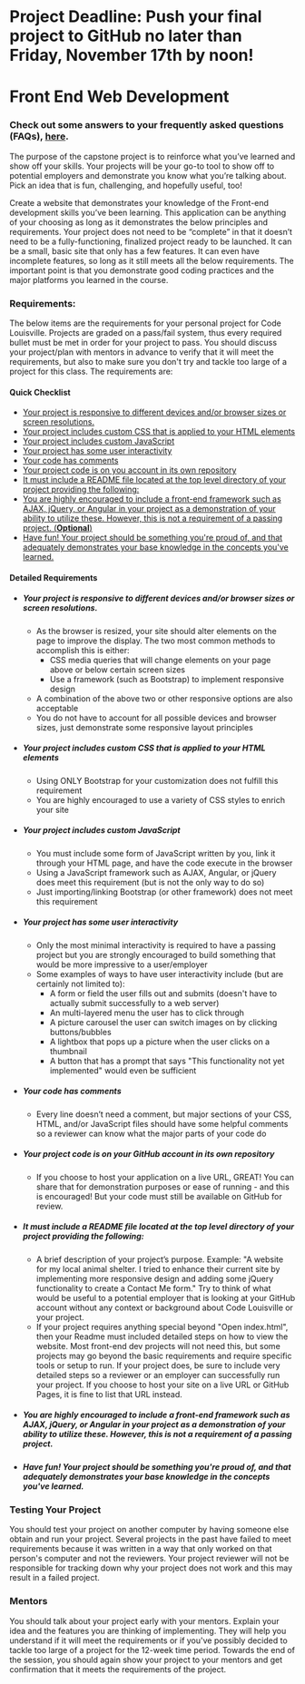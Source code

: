 # Project Deadline: Push your final project to GitHub no later than Friday, November 17th by noon!

# Front End Web Development
### Check out some answers to your frequently asked questions (FAQs), [here](https://docs.google.com/document/d/1qWPpWGjLPv8Qc5XGN-Oz4824Xxhs0O-ATHe8zwGEfDo/edit?usp=sharing).

The purpose of the capstone project is to reinforce what you’ve learned and show off your skills. Your projects will be your go-to tool to show off to potential employers and demonstrate you know what you’re talking about. Pick an idea that is fun, challenging, and hopefully useful, too!

Create a website that demonstrates your knowledge of the Front-end development skills you’ve been learning. This application can be anything of your choosing as long as it demonstrates the below principles and requirements. Your project does not need to be “complete” in that it doesn’t need to be a fully-functioning, finalized project ready to be launched. It can be a small, basic site that only has a few features. It can even have incomplete features, so long as it still meets all the below requirements. The important point is that you demonstrate good coding practices and the major platforms you learned in the course.

### Requirements:
The below items are the requirements for your personal project for Code Louisville.  Projects are graded on a pass/fail system, thus every required bullet must be met in order for your project to pass. You should discuss your project/plan with mentors in advance to verify that it will meet the requirements, but also to make sure you don't try and tackle too large of a project for this class.  The requirements are:

#### Quick Checklist
* [Your project is responsive to different devices and/or browser sizes or screen resolutions.  ](#your-project-is-responsive-to-different-devices-andor-browser-sizes-or-screen-resolutions)
* [Your project includes custom CSS that is applied to your HTML elements](#your-project-includes-custom-css-that-is-applied-to-your-html-elements)
* [Your project includes custom JavaScript](#your-project-includes-custom-javascript)
* [Your project has some user interactivity](#your-project-has-some-user-interactivity)
* [Your code has comments](#your-code-has-comments)
* [Your project code is on you account in its own repository](#your-project-code-is-on-your-github-account-in-its-own-repository)
* [It must include a README file located at the top level directory of your project providing the following:](#it-must-include-a-readme-file-located-at-the-top-level-directory-of-your-project-providing-the-following)
* [You are highly encouraged to include a front-end framework such as AJAX, jQuery, or Angular in your project as a demonstration of your ability to utilize these.  However, this is not a requirement of a passing project. (**Optional**)](#you-are-highly-encouraged-to-include-a-front-end-framework-such-as-ajax-jquery-or-angular-in-your-project-as-a-demonstration-of-your-ability-to-utilize-these--however-this-is-not-a-requirement-of-a-passing-project)
* [Have fun!  Your project should be something you're proud of, and that adequately demonstrates your base knowledge in the concepts you've learned.](#have-fun--your-project-should-be-something-youre-proud-of-and-that-adequately-demonstrates-your-base-knowledge-in-the-concepts-youve-learned)

#### Detailed Requirements

* ##### Your project is responsive to different devices and/or browser sizes or screen resolutions.  
   * As the browser is resized, your site should alter elements on the page to improve the display. The two most common methods to accomplish this is either:
      * CSS media queries that will change elements on your page above or below certain screen sizes
      * Use a framework (such as Bootstrap) to implement responsive design
   * A combination of the above two or other responsive options are also acceptable
   * You do not have to account for all possible devices and browser sizes, just demonstrate some responsive layout principles 

* ##### Your project includes custom CSS that is applied to your HTML elements
   * Using ONLY Bootstrap for your customization does not fulfill this requirement
   * You are highly encouraged to use a variety of CSS styles to enrich your site

* ##### Your project includes custom JavaScript
   * You must include some form of JavaScript written by you, link it through your HTML page, and have the code execute in the browser
   * Using a JavaScript framework such as AJAX, Angular, or jQuery does meet this requirement (but is not the only way to do so)
   * Just importing/linking Bootstrap (or other framework) does not meet this requirement

* ##### Your project has some user interactivity
  * Only the most minimal interactivity is required to have a passing project but you are strongly encouraged to build something that would be more impressive to a user/employer
  * Some examples of ways to have user interactivity include (but are certainly not limited to):
    * A form or field the user fills out and submits (doesn't have to actually submit successfully to a web server)
    * An multi-layered menu the user has to click through
    * A picture carousel the user can switch images on by clicking buttons/bubbles
    * A lightbox that pops up a picture when the user clicks on a thumbnail
    * A button that has a prompt that says "This functionality not yet implemented" would even be sufficient

* ##### Your code has comments
   * Every line doesn’t need a comment, but major sections of your CSS, HTML, and/or JavaScript files should have some helpful comments so a reviewer can know what the major parts of your code do

* ##### Your project code is on your GitHub account in its own repository
   * If you choose to host your application on a live URL, GREAT! You can share that for demonstration purposes or ease of running - and this is encouraged!  But your code must still be available on GitHub for review.

* ##### It must include a README file located at the top level directory of your project providing the following:
   * A brief description of your project’s purpose.  Example: "A website for my local animal shelter.  I tried to enhance their current site by implementing more responsive design and adding some jQuery functionality to create a Contact Me form." Try to think of what would be useful to a potential employer that is looking at your GitHub account without any context or background about Code Louisville or your project.
   * If your project requires anything special beyond "Open index.html", then your Readme must included detailed steps on how to view the website.  Most front-end dev projects will not need this, but  some projects may go beyond the basic requirements and require specific tools or setup to run.  If your project does, be sure to include very detailed steps so a reviewer or an employer can successfully run your project.  If you choose to host your site on a live URL or GitHub Pages, it is fine to list that URL instead.      

* ##### You are highly encouraged to include a front-end framework such as AJAX, jQuery, or Angular in your project as a demonstration of your ability to utilize these.  However, this is not a requirement of a passing project.

* ##### Have fun!  Your project should be something you're proud of, and that adequately demonstrates your base knowledge in the concepts you've learned.

### Testing Your Project
You should test your project on another computer by having someone else obtain and run your project. Several projects in the past have failed to meet requirements because it was written in a way that only worked on that person's computer and not the reviewers. Your project reviewer will not be responsible for tracking down why your project does not work and this may result in a failed project.

### Mentors
You should talk about your project early with your mentors.  Explain your idea and the features you are thinking of implementing.  They will help you understand if it will meet the requirements or if you've possibly decided to tackle too large of a project for the 12-week time period.  Towards the end of the session, you should again show your project to your mentors and get confirmation that it meets the requirements of the project.
